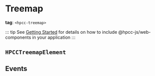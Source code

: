 # Treemap

**tag**: `<hpcc-treemap>`

<ClientOnly>
  <hpcc-preview style="width:100%;height:600px">
      <hpcc-treemap mode="binary" style="font-size:8;width:100%;height:100%" id="tm"></hpcc-treemap>
      <script>
        document.getElementById("tm").data = { "name": "flare", "children": [{ "name": "analytics", "children": [{ "name": "cluster", "children": [{ "name": "AgglomerativeCluster", "size": 3938 }, { "name": "CommunityStructure", "size": 3812 }, { "name": "HierarchicalCluster", "size": 6714 }, { "name": "MergeEdge", "size": 743 }] }, { "name": "graph", "children": [{ "name": "BetweennessCentrality", "size": 3534 }, { "name": "LinkDistance", "size": 5731 }, { "name": "MaxFlowMinCut", "size": 7840 }, { "name": "ShortestPaths", "size": 5914 }, { "name": "SpanningTree", "size": 3416 }] }, { "name": "optimization", "children": [{ "name": "AspectRatioBanker", "size": 7074 }] }] }, { "name": "animate", "children": [{ "name": "Easing", "size": 17010 }, { "name": "FunctionSequence", "size": 5842 }, { "name": "interpolate", "children": [{ "name": "ArrayInterpolator", "size": 1983 }, { "name": "ColorInterpolator", "size": 2047 }, { "name": "DateInterpolator", "size": 1375 }, { "name": "Interpolator", "size": 8746 }, { "name": "MatrixInterpolator", "size": 2202 }, { "name": "NumberInterpolator", "size": 1382 }, { "name": "ObjectInterpolator", "size": 1629 }, { "name": "PointInterpolator", "size": 1675 }, { "name": "RectangleInterpolator", "size": 2042 }] }, { "name": "ISchedulable", "size": 1041 }, { "name": "Parallel", "size": 5176 }, { "name": "Pause", "size": 449 }, { "name": "Scheduler", "size": 5593 }, { "name": "Sequence", "size": 5534 }, { "name": "Transition", "size": 9201 }, { "name": "Transitioner", "size": 19975 }, { "name": "TransitionEvent", "size": 1116 }, { "name": "Tween", "size": 6006 }] }, { "name": "data", "children": [{ "name": "converters", "children": [{ "name": "Converters", "size": 721 }, { "name": "DelimitedTextConverter", "size": 4294 }, { "name": "GraphMLConverter", "size": 9800 }, { "name": "IDataConverter", "size": 1314 }, { "name": "JSONConverter", "size": 2220 }] }, { "name": "DataField", "size": 1759 }, { "name": "DataSchema", "size": 2165 }, { "name": "DataSet", "size": 586 }, { "name": "DataSource", "size": 3331 }, { "name": "DataTable", "size": 772 }, { "name": "DataUtil", "size": 3322 }] }, { "name": "display", "children": [{ "name": "DirtySprite", "size": 8833 }, { "name": "LineSprite", "size": 1732 }, { "name": "RectSprite", "size": 3623 }, { "name": "TextSprite", "size": 10066 }] }, { "name": "flex", "children": [{ "name": "FlareVis", "size": 4116 }] }, { "name": "physics", "children": [{ "name": "DragForce", "size": 1082 }, { "name": "GravityForce", "size": 1336 }, { "name": "IForce", "size": 319 }, { "name": "NBodyForce", "size": 10498 }, { "name": "Particle", "size": 2822 }, { "name": "Simulation", "size": 9983 }, { "name": "Spring", "size": 2213 }, { "name": "SpringForce", "size": 1681 }] }, { "name": "query", "children": [{ "name": "AggregateExpression", "size": 1616 }, { "name": "And", "size": 1027 }, { "name": "Arithmetic", "size": 3891 }, { "name": "Average", "size": 891 }, { "name": "BinaryExpression", "size": 2893 }, { "name": "Comparison", "size": 5103 }, { "name": "CompositeExpression", "size": 3677 }, { "name": "Count", "size": 781 }, { "name": "DateUtil", "size": 4141 }, { "name": "Distinct", "size": 933 }, { "name": "Expression", "size": 5130 }, { "name": "ExpressionIterator", "size": 3617 }, { "name": "Fn", "size": 3240 }, { "name": "If", "size": 2732 }, { "name": "IsA", "size": 2039 }, { "name": "Literal", "size": 1214 }, { "name": "Match", "size": 3748 }, { "name": "Maximum", "size": 843 }, { "name": "methods", "children": [{ "name": "add", "size": 593 }, { "name": "and", "size": 330 }, { "name": "average", "size": 287 }, { "name": "count", "size": 277 }, { "name": "distinct", "size": 292 }, { "name": "div", "size": 595 }, { "name": "eq", "size": 594 }, { "name": "fn", "size": 460 }, { "name": "gt", "size": 603 }, { "name": "gte", "size": 625 }, { "name": "iff", "size": 748 }, { "name": "isa", "size": 461 }, { "name": "lt", "size": 597 }, { "name": "lte", "size": 619 }, { "name": "max", "size": 283 }, { "name": "min", "size": 283 }, { "name": "mod", "size": 591 }, { "name": "mul", "size": 603 }, { "name": "neq", "size": 599 }, { "name": "not", "size": 386 }, { "name": "or", "size": 323 }, { "name": "orderby", "size": 307 }, { "name": "range", "size": 772 }, { "name": "select", "size": 296 }, { "name": "stddev", "size": 363 }, { "name": "sub", "size": 600 }, { "name": "sum", "size": 280 }, { "name": "update", "size": 307 }, { "name": "variance", "size": 335 }, { "name": "where", "size": 299 }, { "name": "xor", "size": 354 }, { "name": "_", "size": 264 }] }, { "name": "Minimum", "size": 843 }, { "name": "Not", "size": 1554 }, { "name": "Or", "size": 970 }, { "name": "Query", "size": 13896 }, { "name": "Range", "size": 1594 }, { "name": "StringUtil", "size": 4130 }, { "name": "Sum", "size": 791 }, { "name": "Variable", "size": 1124 }, { "name": "Variance", "size": 1876 }, { "name": "Xor", "size": 1101 }] }, { "name": "scale", "children": [{ "name": "IScaleMap", "size": 2105 }, { "name": "LinearScale", "size": 1316 }, { "name": "LogScale", "size": 3151 }, { "name": "OrdinalScale", "size": 3770 }, { "name": "QuantileScale", "size": 2435 }, { "name": "QuantitativeScale", "size": 4839 }, { "name": "RootScale", "size": 1756 }, { "name": "Scale", "size": 4268 }, { "name": "ScaleType", "size": 1821 }, { "name": "TimeScale", "size": 5833 }] }, { "name": "util", "children": [{ "name": "Arrays", "size": 8258 }, { "name": "Colors", "size": 10001 }, { "name": "Dates", "size": 8217 }, { "name": "Displays", "size": 12555 }, { "name": "Filter", "size": 2324 }, { "name": "Geometry", "size": 10993 }, { "name": "heap", "children": [{ "name": "FibonacciHeap", "size": 9354 }, { "name": "HeapNode", "size": 1233 }] }, { "name": "IEvaluable", "size": 335 }, { "name": "IPredicate", "size": 383 }, { "name": "IValueProxy", "size": 874 }, { "name": "math", "children": [{ "name": "DenseMatrix", "size": 3165 }, { "name": "IMatrix", "size": 2815 }, { "name": "SparseMatrix", "size": 3366 }] }, { "name": "Maths", "size": 17705 }, { "name": "Orientation", "size": 1486 }, { "name": "palette", "children": [{ "name": "ColorPalette", "size": 6367 }, { "name": "Palette", "size": 1229 }, { "name": "ShapePalette", "size": 2059 }, { "name": "SizePalette", "size": 2291 }] }, { "name": "Property", "size": 5559 }, { "name": "Shapes", "size": 19118 }, { "name": "Sort", "size": 6887 }, { "name": "Stats", "size": 6557 }, { "name": "Strings", "size": 22026 }] }, { "name": "vis", "children": [{ "name": "axis", "children": [{ "name": "Axes", "size": 1302 }, { "name": "Axis", "size": 24593 }, { "name": "AxisGridLine", "size": 652 }, { "name": "AxisLabel", "size": 636 }, { "name": "CartesianAxes", "size": 6703 }] }, { "name": "controls", "children": [{ "name": "AnchorControl", "size": 2138 }, { "name": "ClickControl", "size": 3824 }, { "name": "Control", "size": 1353 }, { "name": "ControlList", "size": 4665 }, { "name": "DragControl", "size": 2649 }, { "name": "ExpandControl", "size": 2832 }, { "name": "HoverControl", "size": 4896 }, { "name": "IControl", "size": 763 }, { "name": "PanZoomControl", "size": 5222 }, { "name": "SelectionControl", "size": 7862 }, { "name": "TooltipControl", "size": 8435 }] }, { "name": "data", "children": [{ "name": "Data", "size": 20544 }, { "name": "DataList", "size": 19788 }, { "name": "DataSprite", "size": 10349 }, { "name": "EdgeSprite", "size": 3301 }, { "name": "NodeSprite", "size": 19382 }, { "name": "render", "children": [{ "name": "ArrowType", "size": 698 }, { "name": "EdgeRenderer", "size": 5569 }, { "name": "IRenderer", "size": 353 }, { "name": "ShapeRenderer", "size": 2247 }] }, { "name": "ScaleBinding", "size": 11275 }, { "name": "Tree", "size": 7147 }, { "name": "TreeBuilder", "size": 9930 }] }, { "name": "events", "children": [{ "name": "DataEvent", "size": 2313 }, { "name": "SelectionEvent", "size": 1880 }, { "name": "TooltipEvent", "size": 1701 }, { "name": "VisualizationEvent", "size": 1117 }] }, { "name": "legend", "children": [{ "name": "Legend", "size": 20859 }, { "name": "LegendItem", "size": 4614 }, { "name": "LegendRange", "size": 10530 }] }, { "name": "operator", "children": [{ "name": "distortion", "children": [{ "name": "BifocalDistortion", "size": 4461 }, { "name": "Distortion", "size": 6314 }, { "name": "FisheyeDistortion", "size": 3444 }] }, { "name": "encoder", "children": [{ "name": "ColorEncoder", "size": 3179 }, { "name": "Encoder", "size": 4060 }, { "name": "PropertyEncoder", "size": 4138 }, { "name": "ShapeEncoder", "size": 1690 }, { "name": "SizeEncoder", "size": 1830 }] }, { "name": "filter", "children": [{ "name": "FisheyeTreeFilter", "size": 5219 }, { "name": "GraphDistanceFilter", "size": 3165 }, { "name": "VisibilityFilter", "size": 3509 }] }, { "name": "IOperator", "size": 1286 }, { "name": "label", "children": [{ "name": "Labeler", "size": 9956 }, { "name": "RadialLabeler", "size": 3899 }, { "name": "StackedAreaLabeler", "size": 3202 }] }, { "name": "layout", "children": [{ "name": "AxisLayout", "size": 6725 }, { "name": "BundledEdgeRouter", "size": 3727 }, { "name": "CircleLayout", "size": 9317 }, { "name": "CirclePackingLayout", "size": 12003 }, { "name": "DendrogramLayout", "size": 4853 }, { "name": "ForceDirectedLayout", "size": 8411 }, { "name": "IcicleTreeLayout", "size": 4864 }, { "name": "IndentedTreeLayout", "size": 3174 }, { "name": "Layout", "size": 7881 }, { "name": "NodeLinkTreeLayout", "size": 12870 }, { "name": "PieLayout", "size": 2728 }, { "name": "RadialTreeLayout", "size": 12348 }, { "name": "RandomLayout", "size": 870 }, { "name": "StackedAreaLayout", "size": 9121 }, { "name": "TreeMapLayout", "size": 9191 }] }, { "name": "Operator", "size": 2490 }, { "name": "OperatorList", "size": 5248 }, { "name": "OperatorSequence", "size": 4190 }, { "name": "OperatorSwitch", "size": 2581 }, { "name": "SortOperator", "size": 2023 }] }, { "name": "Visualization", "size": 16540 }] }] };
      </script>
  </hpcc-preview>
</ClientOnly>

::: tip
See [Getting Started](../../README) for details on how to include @hpcc-js/web-components in your application
:::

## `HPCCTreemapElement`

## Events

  